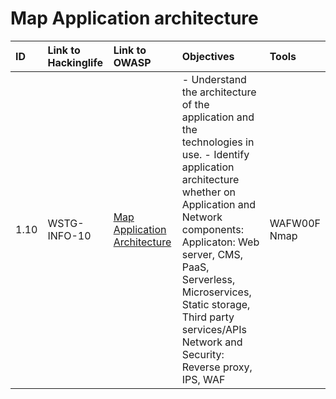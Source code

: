 

# Map Application architecture

|ID|Link to Hackinglife|Link to OWASP|Objectives|Tools|
|:---|:---|:---|:---|:---|
|1.10|WSTG-INFO-10|[Map Application Architecture](https://owasp.org/www-project-web-security-testing-guide/latest/4-Web_Application_Security_Testing/01-Information_Gathering/10-Map_Application_Architecture)|- Understand the architecture of the application and the technologies in use. - Identify application architecture whether on Application and Network components:  <br>Applicaton: Web server, CMS, PaaS, Serverless, Microservices, Static storage, Third party services/APIs  <br>Network and Security: Reverse proxy, IPS, WAF|WAFW00F  <br>Nmap|
